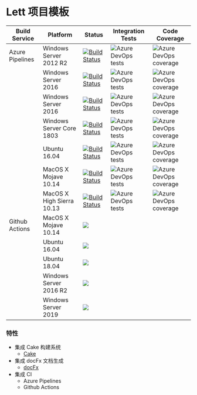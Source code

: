 # Lett 项目模板

| Build Service   | Platform                  | Status                                                                                                                                                                                                                                                          | Integration Tests                                                                                 | Code Coverage                                                                                           |
| --------------- | ------------------------- | --------------------------------------------------------------------------------------------------------------------------------------------------------------------------------------------------------------------------------------------------------------- | ------------------------------------------------------------------------------------------------- | ------------------------------------------------------------------------------------------------------- |
| Azure Pipelines | Windows Server 2012 R2    | [![Build Status](https://dev.azure.com/viacooky/Lett.ProjectTemplate/_apis/build/status/Build%20on%20Windows%20Server%202012%20R2?branchName=master)](https://dev.azure.com/viacooky/Lett.ProjectTemplate/_build/latest?definitionId=18&branchName=master)      | ![Azure DevOps tests](https://img.shields.io/azure-devops/tests/viacooky/Lett.ProjectTemplate/18) | ![Azure DevOps coverage](https://img.shields.io/azure-devops/coverage/viacooky/Lett.ProjectTemplate/18) |
|                 | Windows Server 2016       | [![Build Status](https://dev.azure.com/viacooky/Lett.ProjectTemplate/_apis/build/status/Build%20on%20Windows%20Server%202016?branchName=master)](https://dev.azure.com/viacooky/Lett.ProjectTemplate/_build/latest?definitionId=19&branchName=master)           | ![Azure DevOps tests](https://img.shields.io/azure-devops/tests/viacooky/Lett.ProjectTemplate/19) | ![Azure DevOps coverage](https://img.shields.io/azure-devops/coverage/viacooky/Lett.ProjectTemplate/19) |
|                 | Windows Server 2016       | [![Build Status](https://dev.azure.com/viacooky/Lett.ProjectTemplate/_apis/build/status/Build%20on%20Windows%20Server%202019?branchName=master)](https://dev.azure.com/viacooky/Lett.ProjectTemplate/_build/latest?definitionId=20&branchName=master)           | ![Azure DevOps tests](https://img.shields.io/azure-devops/tests/viacooky/Lett.ProjectTemplate/20) | ![Azure DevOps coverage](https://img.shields.io/azure-devops/coverage/viacooky/Lett.ProjectTemplate/20) |
|                 | Windows Server Core 1803  | [![Build Status](https://dev.azure.com/viacooky/Lett.ProjectTemplate/_apis/build/status/Build%20on%20Windows%20Server%20Core%201803?branchName=master)](https://dev.azure.com/viacooky/Lett.ProjectTemplate/_build/latest?definitionId=21&branchName=master)    | ![Azure DevOps tests](https://img.shields.io/azure-devops/tests/viacooky/Lett.ProjectTemplate/21) | ![Azure DevOps coverage](https://img.shields.io/azure-devops/coverage/viacooky/Lett.ProjectTemplate/21) |
|                 | Ubuntu 16.04              | [![Build Status](https://dev.azure.com/viacooky/Lett.ProjectTemplate/_apis/build/status/Build%20on%20Ubuntu%2016.04?branchName=master)](https://dev.azure.com/viacooky/Lett.ProjectTemplate/_build/latest?definitionId=17&branchName=master)                    | ![Azure DevOps tests](https://img.shields.io/azure-devops/tests/viacooky/Lett.ProjectTemplate/17) | ![Azure DevOps coverage](https://img.shields.io/azure-devops/coverage/viacooky/Lett.ProjectTemplate/17) |
|                 | MacOS X Mojave 10.14      | [![Build Status](https://dev.azure.com/viacooky/Lett.ProjectTemplate/_apis/build/status/Build%20on%20macOS%20X%20Mojave%2010.14?branchName=master)](https://dev.azure.com/viacooky/Lett.ProjectTemplate/_build/latest?definitionId=16&branchName=master)        | ![Azure DevOps tests](https://img.shields.io/azure-devops/tests/viacooky/Lett.ProjectTemplate/16) | ![Azure DevOps coverage](https://img.shields.io/azure-devops/coverage/viacooky/Lett.ProjectTemplate/16) |
|                 | MacOS X High Sierra 10.13 | [![Build Status](https://dev.azure.com/viacooky/Lett.ProjectTemplate/_apis/build/status/Build%20on%20macOS%20X%20High%20Sierra%2010.13?branchName=master)](https://dev.azure.com/viacooky/Lett.ProjectTemplate/_build/latest?definitionId=15&branchName=master) | ![Azure DevOps tests](https://img.shields.io/azure-devops/tests/viacooky/Lett.ProjectTemplate/15) | ![Azure DevOps coverage](https://img.shields.io/azure-devops/coverage/viacooky/Lett.ProjectTemplate/15) |
| Github Actions  | MacOS X Mojave 10.14      | [![](https://action-badges.now.sh/viacooky/Lett.ProjectTemplate?action=cake_build_macOS_10_14)](https://github.com/viacooky/Lett.ProjectTemplate/actions)                                                                                                       |                                                                                                   |                                                                                                         |
|                 | Ubuntu 16.04              | [![](https://action-badges.now.sh/viacooky/Lett.ProjectTemplate?action=cake_build_ubuntu_16_04)](https://github.com/viacooky/Lett.ProjectTemplate/actions)                                                                                                      |                                                                                                   |                                                                                                         |
|                 | Ubuntu 18.04              | [![](https://action-badges.now.sh/viacooky/Lett.ProjectTemplate?action=cake_build_ubuntu_18_04)](https://github.com/viacooky/Lett.ProjectTemplate/actions)                                                                                                      |                                                                                                   |                                                                                                         |
|                 | Windows Server 2016 R2    | [![](https://action-badges.now.sh/viacooky/Lett.ProjectTemplate?action=cake_build_windows_server_2016)](https://github.com/viacooky/Lett.ProjectTemplate/actions)                                                                                               |                                                                                                   |                                                                                                         |
|                 | Windows Server 2019       | [![](https://action-badges.now.sh/viacooky/Lett.ProjectTemplate?action=cake_build_windows_server_2019)](https://github.com/viacooky/Lett.ProjectTemplate/actions)                                                                                               |                                                                                                   |                                                                                                         |

### 特性

- 集成 Cake 构建系统
  - [Cake](https://github.com/cake-build/cake)
- 集成 docFx 文档生成
  - [docFx](https://github.com/dotnet/docfx)
- 集成 CI
  - Azure Pipelines
  - Github Actions
